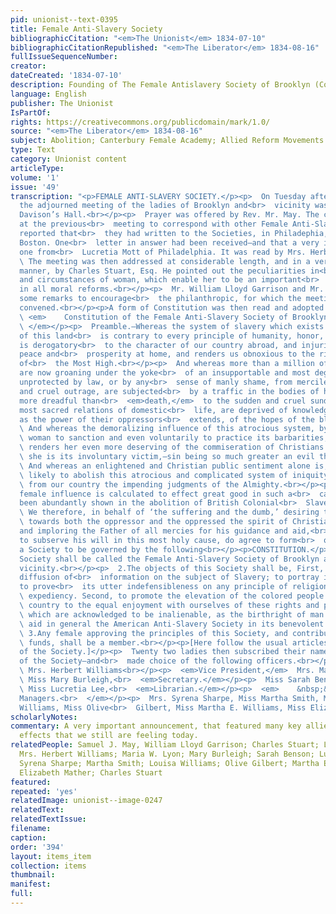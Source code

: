 ```yaml
---
pid: unionist--text-0395
title: Female Anti-Slavery Society
bibliographicCitation: "<em>The Unionist</em> 1834-07-10"
bibliographicCitationRepublished: "<em>The Liberator</em> 1834-08-16"
fullIssueSequenceNumber: 
creator: 
dateCreated: '1834-07-10'
description: Founding of The Female Antislavery Society of Brooklyn (Connecticut)
language: English
publisher: The Unionist
IsPartOf: 
rights: https://creativecommons.org/publicdomain/mark/1.0/
source: "<em>The Liberator</em> 1834-08-16"
subject: Abolition; Canterbury Female Academy; Allied Reform Movements - Women
type: Text
category: Unionist content
articleType: 
volume: '1'
issue: '49'
transcription: "<p>FEMALE ANTI-SLAVERY SOCIETY.</p><p>  On Tuesday afternoon last,
  the adjourned meeting of the ladies of Brooklyn and<br>  vicinity was held in Mr.
  Davison’s Hall.<br></p><p>  Prayer was offered by Rev. Mr. May. The committee appointed
  at the previous<br>  meeting to correspond with other Female Anti-Slavery Societies,
  reported that<br>  they had written to the Societies, in Philadephia, New-York and
  Boston. One<br>  letter in answer had been received—and that a very interesting
  one from<br>  Lucretia Mott of Philadelphia. It was read by Mrs. Herbert Williams.<br></p><p>
  \ The meeting was then addressed at considerable length, and in a very<br>  impressive
  manner, by Charles Stuart, Esq. He pointed out the peculiarities in<br>  the character
  and circumstances of woman, which enable her to be an important<br>  instrument
  in all moral reforms.<br></p><p>  Mr. William Lloyd Garrison and Mr. May also offered
  some remarks to encourage<br>  the philanthropic, for which the meeting was then
  convened.<br></p><p>A form of Constitution was then read and adopted as follows:—</p><p>
  \ <em>    Constitution of the Female Anti-Slavery Society of Brooklyn and vicinity.<br>
  \ </em></p><p>  Preamble.—Whereas the system of slavery which exists in a portion
  of this land<br>  is contrary to every principle of humanity, honor, and religion,
  is derogatory<br>  to the character of our country abroad, and injurious to its
  peace and<br>  prosperity at home, and renders us obnoxious to the righteous condemnation
  of<br>  the Most High.<br></p><p>  And whereas more than a million of our own sex
  are now groaning under the yoke<br>  of an insupportable and most degrading bondage,
  unprotected by law, or by any<br>  sense of manly shame, from merciless stripes
  and cruel outrage, are subjected<br>  by a traffic in the bodies of human beings,
  more dreadful than<br>  <em>death,</em>  to the sudden and cruel sundering of the
  most sacred relations of domestic<br>  life, are deprived of knowledge, and as far
  as the power of their oppressors<br>  extends, of the hopes of the blessed gospel.<br></p><p>
  \ And whereas the demoralizing influence of this atrocious system, by inducing<br>
  \ woman to sanction and even voluntarily to practice its barbarities, often<br>
  \ renders her even more deserving of the commiseration of Christians than when<br>
  \ she is its involuntary victim,—sin being so much greater an evil than<br>  suffering.<br></p><p>
  \ And whereas an enlightened and Christian public sentiment alone is, under God,<br>
  \ likely to abolish this atrocious and complicated system of iniquity, to arrest<br>
  \ from our country the impending judgments of the Almighty.<br></p><p>  And whereas,
  female influence is calculated to effect great good in such a<br>  cause, as has
  been abundantly shown in the abolition of British Colonial<br>  Slavery.<br></p><p>
  \ We therefore, in behalf of ‘the suffering and the dumb,’ desiring to exercise<br>
  \ towards both the oppressor and the oppressed the spirit of Christian<br>  benevolence,
  and imploring the Father of all mercies for his guidance and aid,<br>  in our efforts
  to subserve his will in this most holy cause, do agree to form<br>  ourselves into
  a Society to be governed by the following<br></p><p>CONSTITUTION.</p><p>  1.This
  Society shall be called the Female Anti-Slavery Society of Brooklyn and<br>  its
  vicinity.<br></p><p>  2.The objects of this Society shall be, First, to aid in the
  diffusion of<br>  information on the subject of Slavery; to portray its true character;
  to prove<br>  its utter indefensibleness on any principle of religion, justice or<br>
  \ expediency. Second, to promote the elevation of the colored people of our<br>
  \ country to the equal enjoyment with ourselves of these rights and privileges<br>
  \ which are acknowledged to be inalienable, as the birthright of man. Third, to<br>
  \ aid in general the American Anti-Slavery Society in its benevolent objects.<br></p><p>
  \ 3.Any female approving the principles of this Society, and contributing to its<br>
  \ funds, shall be a member.<br></p><p>[Here follow the usual articles for the government
  of the Society.]</p><p>  Twenty two ladies then subscribed their names as members
  of the Society—and<br>  made choice of the following officers.<br></p><p>  <em>President,</em>
  \ Mrs. Herbert Williams<br></p><p>  <em>Vice President,</em>  Mrs. Maria W. Lyon<br></p><p>
  \ Miss Mary Burleigh,<br>  <em>Secretary.</em></p><p>  Miss Sarah Benson,<br>  <em>Treasurer.</em></p><p>
  \ Miss Lucretia Lee,<br>  <em>Librarian.</em></p><p>  <em>    &nbsp;&nbsp;&nbsp;&nbsp;&nbsp;&nbsp;&nbsp;&nbsp;&nbsp;&nbsp;&nbsp;
  Managers.<br>  </em></p><p>  Mrs. Syrena Sharpe, Miss Martha Smith, Mrs. Louisa
  Williams, Miss Olive<br>  Gilbert, Miss Martha E. Williams, Miss Elizabeth Mather.<br></p>"
scholarlyNotes: 
commentary: A very important announcement, that featured many key allies - and created
  effects that we still are feeling today.
relatedPeople: Samuel J. May, William Lloyd Garrison; Charles Stuart; Lucretia Mott;
  Mrs. Herbert Williams; Maria W. Lyon; Mary Burleigh; Sarah Benson; Lucretia Lee;
  Syrena Sharpe; Martha Smith; Louisa Williams; Olive Gilbert; Martha E. Williams;
  Elizabeth Mather; Charles Stuart
featured: 
repeated: 'yes'
relatedImage: unionist--image-0247
relatedText: 
relatedTextIssue: 
filename: 
caption: 
order: '394'
layout: items_item
collection: items
thumbnail: 
manifest: 
full: 
---
```

